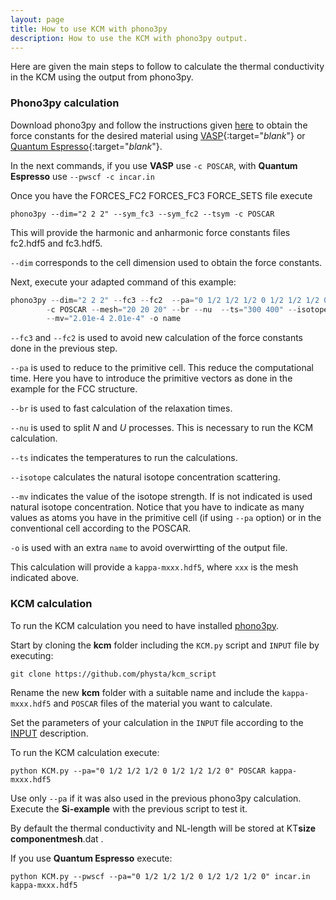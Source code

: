 ```yaml
---
layout: page
title: How to use KCM with phono3py
description: How to use the KCM with phono3py output.
---
```


Here are given the main steps to follow to calculate the thermal conductivity in the KCM
using the output from phono3py. 

### Phono3py calculation

Download phono3py and follow the instructions given [here](https://atztogo.github.io/phono3py/index.html)
to obtain the force constants for the desired material using [VASP](https://www.vasp.at/){:target="_blank_"} or [Quantum Espresso](http://www.quantum-espresso.org/){:target="_blank_"}.

In the next commands, if you use <b>VASP</b> use `-c POSCAR`, with  <b>Quantum Espresso</b> use `--pwscf -c incar.in`

Once you have the FORCES_FC2  FORCES_FC3  FORCE_SETS file execute

    phono3py --dim="2 2 2" --sym_fc3 --sym_fc2 --tsym -c POSCAR

This will provide the harmonic and anharmonic force constants files fc2.hdf5 and fc3.hdf5.

`--dim` corresponds to the cell dimension used to obtain the force constants.

Next, execute your adapted command of this example:

```javascript
phono3py --dim="2 2 2" --fc3 --fc2  --pa="0 1/2 1/2 1/2 0 1/2 1/2 1/2 0" 
        -c POSCAR --mesh="20 20 20" --br --nu  --ts="300 400" --isotope 
        --mv="2.01e-4 2.01e-4" -o name
```
`--fc3` and `--fc2` is used to avoid new calculation of the force constants done in the previous step.

`--pa` is used to reduce to the primitive cell. This reduce the computational time. Here you have to introduce the primitive vectors as done in the example for the FCC structure.

`--br` is used to fast calculation of the relaxation times.

`--nu` is used to split _N_ and _U_ processes. This is necessary to run the KCM calculation.

`--ts` indicates the temperatures to run the calculations.

`--isotope` calculates the natural isotope concentration scattering.

`--mv` indicates the value of the isotope strength. If is not indicated is used natural isotope concentration. Notice that you have to indicate as many values as
atoms you have in the primitive cell (if using `--pa` option) or in the conventional cell according to the POSCAR. 

`-o` is used with an extra `name` to avoid overwirtting of the output file.

This calculation will provide a `kappa-mxxx.hdf5`, where `xxx` is the mesh indicated above.

### KCM calculation

To run the KCM calculation you need to have installed [phono3py](https://atztogo.github.io/phono3py/index.html).

Start by cloning the <b>kcm</b> folder including the `KCM.py` script and `INPUT` file by executing:

    git clone https://github.com/physta/kcm_script

Rename the new <b>kcm</b> folder with a suitable name and include the `kappa-mxxx.hdf5` and `POSCAR`
files of the material you want to calculate.

Set the parameters of your calculation in the `INPUT` file according to the [INPUT](https://physta.github.io/input_file/) description.

To run the KCM calculation execute:

    python KCM.py --pa="0 1/2 1/2 1/2 0 1/2 1/2 1/2 0" POSCAR kappa-mxxx.hdf5

Use only `--pa` if it was also used in the previous phono3py calculation. Execute the <b>Si-example</b> with the previous script to test it.

By default the thermal conductivity and NL-length will be stored at K<math>&lowbar;</math>T<math>&lowbar;</math><b>size</b><math>&lowbar;</math><b>component</b><math>&lowbar;</math><b>mesh</b>.dat .

If you use <b>Quantum Espresso</b> execute:

    python KCM.py --pwscf --pa="0 1/2 1/2 1/2 0 1/2 1/2 1/2 0" incar.in kappa-mxxx.hdf5

